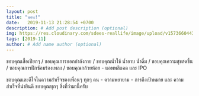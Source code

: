 ```yaml
---
layout: post
title: "นอน!"
date:   2019-11-13 21:28:54 +0700
description: # Add post description (optional)
img: https://res.cloudinary.com/sdees-reallife/image/upload/v1573660443/IMG_20191113_074248.jpg # Add image post (optional)
tags: [2019-11]
author: # Add name author (optional)
---
```

ขอบคุณเสื้อเปียกๆ / ขอบคุณการออกกำลังกาย / ขอบคุณน้ำใช้ น้ำอาบ น้ำดื่ม / ขอบคุณความสุขสดชื่น / ขอบคุณการฝึกซ้อมร้องเพลง / ขอบคุณกล้วยห้อย - แอพพลิแคด และ IPO

<i class="fa fa-child" style="color:plum"></i>

ขอบคุณและดีใจในความสำเร็จของเพื่อนๆ ทุกๆ คน - ความพยายาม - การถึงเป้าหมาย และ ความสำเร็จที่น่ายินดี ขอบคุณทุกๆ สิ่งที่ว่ามานี้ครับ
